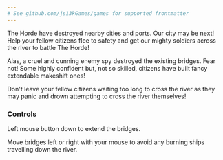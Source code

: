 ```yaml
---
# See github.com/js13kGames/games for supported frontmatter
---
```

The Horde have destroyed nearby cities and ports. Our city may be next! Help your fellow citizens flee to safety and get our mighty soldiers across the river to battle The Horde!

Alas, a cruel and cunning enemy spy destroyed the existing bridges. Fear not! Some highly confident but, not so skilled, citizens have built fancy extendable makeshift ones!

Don't leave your fellow citizens waiting too long to cross the river as they may panic and drown attempting to cross the river themselves!

### Controls
Left mouse button down to extend the bridges.

Move bridges left or right with your mouse to avoid any burning ships travelling down the river.